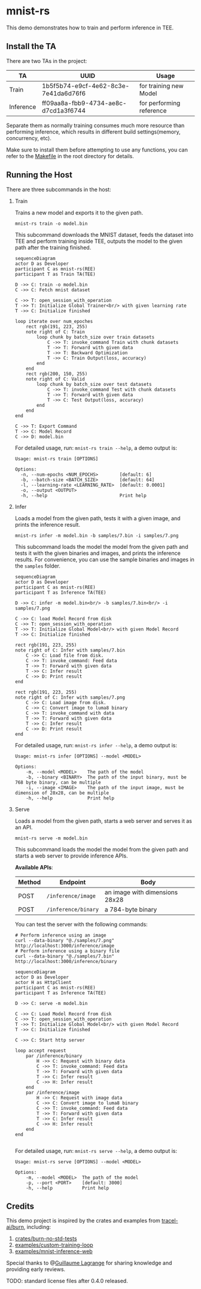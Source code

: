 # mnist-rs

This demo demonstrates how to train and perform inference in TEE.

## Install the TA

There are two TAs in the project:

| TA | UUID | Usage |
| ---- | ---- | ---- |
| Train | 1b5f5b74-e9cf-4e62-8c3e-7e41da6d76f6 | for training new Model|
| Inference | ff09aa8a-fbb9-4734-ae8c-d7cd1a3f6744 | for performing reference|

Separate them as normally training consumes much more resource than performing
inference, which results in different build settings(memory, concurrency, etc).

Make sure to install them before attempting to use any functions, you can refer
to the [Makefile](../../Makefile) in the root directory for details.

## Running the Host

There are three subcommands in the host:

1. Train

    Trains a new model and exports it to the given path.

    ``` shell
    mnist-rs train -o model.bin
    ```

    This subcommand downloads the MNIST dataset, feeds the dataset into TEE and
    perform training inside TEE, outputs the model to the given path after the
    training finished.

    ```mermaid
    sequenceDiagram
    actor D as Developer
    participant C as mnist-rs(REE)
    participant T as Train TA(TEE)
    
    D ->> C: train -o model.bin
    C ->> C: Fetch mnist dataset

    C ->> T: open_session_with_operation
    T ->> T: Initialize Global Trainer<br/> with given learning rate
    T ->> C: Initialize finished

    loop iterate over num_epoches
        rect rgb(191, 223, 255)
        note right of C: Train
            loop chunk by batch_size over train datasets
                C ->> T: invoke_command Train with chunk datasets
                T ->> T: Forward with given data
                T ->> T: Backward Optimization
                T ->> C: Train Output(loss, accuracy)
            end
        end
        rect rgb(200, 150, 255)
        note right of C: Valid
            loop chunk by batch_size over test datasets
                C ->> T: invoke_command Test with chunk datasets
                T ->> T: Forward with given data
                T ->> C: Test Output(loss, accuracy)
            end
        end
    end

    C ->> T: Export Command
    T ->> C: Model Record
    C ->> D: model.bin
    ```

    For detailed usage, run: `mnist-rs train --help`, a demo output is:

    ``` shell
    Usage: mnist-rs train [OPTIONS]

    Options:
      -n, --num-epochs <NUM_EPOCHS>        [default: 6]
      -b, --batch-size <BATCH_SIZE>        [default: 64]
      -l, --learning-rate <LEARNING_RATE>  [default: 0.0001]
      -o, --output <OUTPUT>
      -h, --help                           Print help
    ```

2. Infer

    Loads a model from the given path, tests it with a given image, and prints
    the inference result.

    ```shell
    mnist-rs infer -m model.bin -b samples/7.bin -i samples/7.png
    ```

    This subcommand loads the model the model from the given path and tests it
    with the given binaries and images, and prints the inference results. For
    convenience, you can use the sample binaries and images in the `samples`
    folder.

    ```mermaid
    sequenceDiagram
    actor D as Developer
    participant C as mnist-rs(REE)
    participant T as Inference TA(TEE)
    
    D ->> C: infer -m model.bin<br/> -b samples/7.bin<br/> -i samples/7.png

    C ->> C: load Model Record from disk
    C ->> T: open_session_with_operation
    T ->> T: Initialize Global Model<br/> with given Model Record
    T ->> C: Initialize finished

    rect rgb(191, 223, 255)
    note right of C: Infer with samples/7.bin
        C ->> C: Load file from disk.
        C ->> T: invoke_command: Feed data
        T ->> T: Forward with given data
        T ->> C: Infer result
        C ->> D: Print result
    end

    rect rgb(191, 223, 255)
    note right of C: Infer with samples/7.png
        C ->> C: Load image from disk.
        C ->> C: Convert image to luma8 binary
        C ->> T: invoke_command with data
        T ->> T: Forward with given data
        T ->> C: Infer result
        C ->> D: Print result
    end

    ```
    For detailed usage, run: `mnist-rs infer --help`, a demo output is:

    ```shell
    Usage: mnist-rs infer [OPTIONS] --model <MODEL>

    Options:
        -m, --model <MODEL>    The path of the model
        -b, --binary <BINARY>  The path of the input binary, must be 768 byte binary, can be multiple
        -i, --image <IMAGE>    The path of the input image, must be dimension of 28x28, can be multiple
        -h, --help             Print help
    ```

3. Serve

    Loads a model from the given path, starts a web server and serves it as an
    API.

    ```shell
    mnist-rs serve -m model.bin
    ```

    This subcommand loads the model the model from the given path and starts a
    web server to provide inference APIs.

    **Available APIs**:

    | Method | Endpoint | Body |
    | ---- | ---- | ---- |
    | POST | `/inference/image` | an image with dimensions 28x28 |
    | POST | `/inference/binary` | a 784-byte binary |

    You can test the server with the following commands:

    ```shell
    # Perform inference using an image
    curl --data-binary "@./samples/7.png" http://localhost:3000/inference/image
    # Perform inference using a binary file
    curl --data-binary "@./samples/7.bin" http://localhost:3000/inference/binary
    ```

    ```mermaid
    sequenceDiagram
    actor D as Developer
    actor H as HttpClient
    participant C as mnist-rs(REE)
    participant T as Inference TA(TEE)
    
    D ->> C: serve -m model.bin

    C ->> C: Load Model Record from disk
    C ->> T: open_session_with_operation
    T ->> T: Initialize Global Model<br/> with given Model Record
    T ->> C: Initialize finished

    C ->> C: Start http server

    loop accept request
        par /inference/binary
            H ->> C: Request with binary data
            C ->> T: invoke_command: Feed data
            T ->> T: Forward with given data
            T ->> C: Infer result
            C ->> H: Infer result
        end
        par /inference/image
            H ->> C: Request with image data
            C ->> C: Convert image to luma8 binary
            C ->> T: invoke_command: Feed data
            T ->> T: Forward with given data
            T ->> C: Infer result
            C ->> H: Infer result
        end
    end
    

    ```

    For detailed usage, run: `mnist-rs serve --help`, a demo output is:

    ```shell
    Usage: mnist-rs serve [OPTIONS] --model <MODEL>

    Options:
        -m, --model <MODEL>  The path of the model
        -p, --port <PORT>    [default: 3000]
        -h, --help           Print help
    ```

## Credits

This demo project is inspired by the crates and examples from
[tracel-ai/burn](https://github.com/tracel-ai/burn), including:

1. [crates/burn-no-std-tests](https://github.com/tracel-ai/burn/tree/v0.16.0/crates/burn-dataset)
2. [examples/custom-training-loop](https://github.com/tracel-ai/burn/tree/v0.16.0/examples/custom-training-loop)
3. [examples/mnist-inference-web](https://github.com/tracel-ai/burn/tree/v0.16.0/examples/mnist-inference-web)

Special thanks to @[Guillaume Lagrange](https://github.com/laggui) for sharing
knowledge and providing early reviews.

TODO: standard license files after 0.4.0 released.
